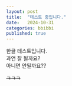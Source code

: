 ```yaml
---
layout: post
title:  "테스트 중입니다."
date:   2024-10-31
categories: bbibbi
published: true
---
```


한글 테스트입니다.  
과연 잘 될까요?  
아니면 안될까요??  

~~ㅋㅋㅋ~~  